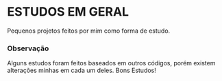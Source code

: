 # ESTUDOS EM GERAL

Pequenos projetos feitos por mim como forma de estudo.

### Observação

Alguns estudos foram feitos baseados em outros códigos, porém existem alterações minhas em cada um deles. Bons Estudos!
